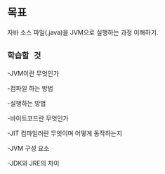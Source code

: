 
`목표`
=============
자바 소스 파일(.java)을 JVM으로 실행하는 과정 이해하기.

`학습할 것`
-----------

-JVM이란 무엇인가

-컴파일 하는 방법

-실행하는 방법

-바이트코드란 무엇인가

-JIT 컴파일러란 무엇이며 어떻게 동작하는지

-JVM 구성 요소

-JDK와 JRE의 차이
